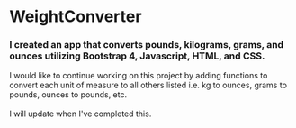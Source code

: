 # WeightConverter
<h3>I created an app that converts pounds, kilograms, grams, and ounces utilizing Bootstrap 4, Javascript, HTML, and CSS.</h3>
I would like to continue working on this project by adding functions to convert each unit of measure to all others listed i.e. kg to ounces, grams to pounds, ounces to pounds, etc.
<br>
<br>
I will update when I've completed this.
